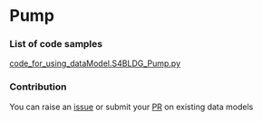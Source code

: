 # Pump

### List of code samples 

<!-- 50-List of code -->

<!-- [code entry](link) -->
[code_for_using_dataModel.S4BLDG_Pump.py](https://github.com/smart-data-models/dataModel.S4BLDG/blob/master/Pump/code/code_for_using_dataModel.S4BLDG_Pump.py)


<!-- /50-List of code -->

### Contribution
You can raise an [issue](https://github.com/smart-data-models/dataModel.S4BLDG/issues) or submit your [PR](https://github.com/smart-data-models/dataModel.S4BLDG/pulls) on existing data models
